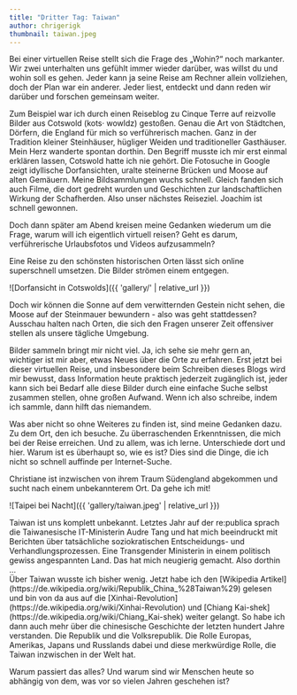 ```yaml
---
title: "Dritter Tag: Taiwan"
author: chrigerigk
thumbnail: taiwan.jpeg
---
```


<div class="author christiane"></div>
Bei einer virtuellen Reise stellt sich die Frage des „Wohin?“ noch markanter. Wir zwei unterhalten uns gefühlt immer wieder darüber, was willst du und wohin soll es gehen. Jeder kann ja seine Reise am Rechner allein vollziehen, doch der Plan war ein anderer. Jeder liest, entdeckt und dann reden wir darüber und forschen gemeinsam weiter.

Zum Beispiel war ich durch einen Reiseblog zu Cinque Terre auf reizvolle Bilder aus Cotswold (kots·
wowldz) gestoßen. Genau die Art von Städtchen, Dörfern, die England für mich so verführerisch machen. Ganz in der Tradition kleiner Steinhäuser, hügliger Weiden und traditioneller Gasthäuser. Mein Herz wanderte spontan dorthin. Den Begriff musste ich mir erst einmal erklären lassen, Cotswold hatte ich nie gehört. Die Fotosuche in Google zeigt idyllische Dorfansichten, uralte steinerne Brücken und Moose auf alten Gemäuern. Meine Bildsammlungen wuchs schnell. Gleich fanden sich auch Filme, die dort gedreht wurden und Geschichten zur landschaftlichen Wirkung der Schafherden. Also unser nächstes Reiseziel. Joachim ist schnell gewonnen.

Doch dann später am Abend kreisen meine Gedanken wiederum um die Frage, warum will ich eigentlich virtuell reisen? Geht es darum, verführerische Urlaubsfotos und Videos aufzusammeln?

Eine Reise zu den schönsten historischen Orten lässt sich online superschnell umsetzen. Die Bilder strömen einem entgegen.

![Dorfansicht in Cotswolds]({{ 'gallery/' | relative_url }})

Doch wir können die Sonne auf dem verwitternden Gestein nicht sehen, die Moose auf der Steinmauer bewundern - also was geht stattdessen? Ausschau halten nach Orten, die sich den Fragen unserer Zeit offensiver stellen als unsere tägliche Umgebung.

<div class="author joachim"></div>
Bilder sammeln bringt mir nicht viel. Ja, ich sehe sie mehr gern an, wichtiger ist mir aber, etwas Neues über die Orte zu erfahren. Erst jetzt bei dieser virtuellen Reise, und insbesondere beim Schreiben dieses Blogs wird mir bewusst, dass Information heute praktisch jederzeit zugänglich ist, jeder kann sich bei Bedarf alle diese Bilder durch eine einfache Suche selbst zusammen stellen, ohne großen Aufwand. Wenn ich also schreibe, indem ich sammle, dann hilft das niemandem.

Was aber nicht so ohne Weiteres zu finden ist, sind meine Gedanken dazu. Zu dem Ort, den ich besuche. Zu überraschenden Erkenntnissen, die mich bei der Reise erreichen. Und zu allem, was ich lerne. Unterschiede dort und hier. Warum ist es überhaupt so, wie es ist? Dies sind die Dinge, die ich nicht so schnell auffinde per Internet-Suche.

Christiane ist inzwischen von ihrem Traum Südengland abgekommen und sucht nach einem unbekannterem Ort. Da gehe ich mit!

![Taipei bei Nacht]({{ 'gallery/taiwan.jpeg' | relative_url }})

<div class="author christiane"></div>
Taiwan ist uns komplett unbekannt. Letztes Jahr auf der re:publica sprach die Taiwanesische IT-Ministerin Audre Tang und hat mich beeindruckt mit Berichten über tatsächliche soziokratischen Entscheidungs- und Verhandlungsprozessen. Eine Transgender Ministerin in einem politisch gewiss angespannten Land. Das hat mich neugierig gemacht. Also dorthin ...

<div class="author joachim"></div>
Über Taiwan wusste ich bisher wenig. Jetzt habe ich den [Wikipedia Artikel](https://de.wikipedia.org/wiki/Republik_China_%28Taiwan%29) gelesen und bin von da aus auf die [Xinhai-Revolution](https://de.wikipedia.org/wiki/Xinhai-Revolution) und [Chiang Kai-shek](https://de.wikipedia.org/wiki/Chiang_Kai-shek) weiter gelangt. So habe ich dann auch mehr über die chinesische Geschichte der letzten hundert Jahre verstanden. Die Republik und die Volksrepublik. Die Rolle Europas, Amerikas, Japans und Russlands dabei und diese merkwürdige Rolle, die Taiwan inzwischen in der Welt hat.

Warum passiert das alles? Und warum sind wir Menschen heute so abhängig von dem, was vor so vielen Jahren geschehen ist?
